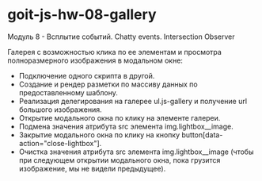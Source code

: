 # goit-js-hw-08-gallery

Модуль 8 - Всплытие событий. Chatty events. Intersection Observer

Галерея с возможностью клика по ее элементам и просмотра полноразмерного
изображения в модальном окне:

- Подключение одного скрипта в другой.
- Создание и рендер разметки по массиву данных по предоставленному шаблону.
- Реализация делегирования на галерее ul.js-gallery и получение url большого
  изображения.
- Открытие модального окна по клику на элементе галереи.
- Подмена значения атрибута src элемента img.lightbox\_\_image.
- Закрытие модального окна по клику на кнопку
  button[data-action="close-lightbox"].
- Очистка значения атрибута src элемента img.lightbox\_\_image (чтобы при
  следующем открытии модального окна, пока грузится изображение, мы не видели
  предыдущее).
